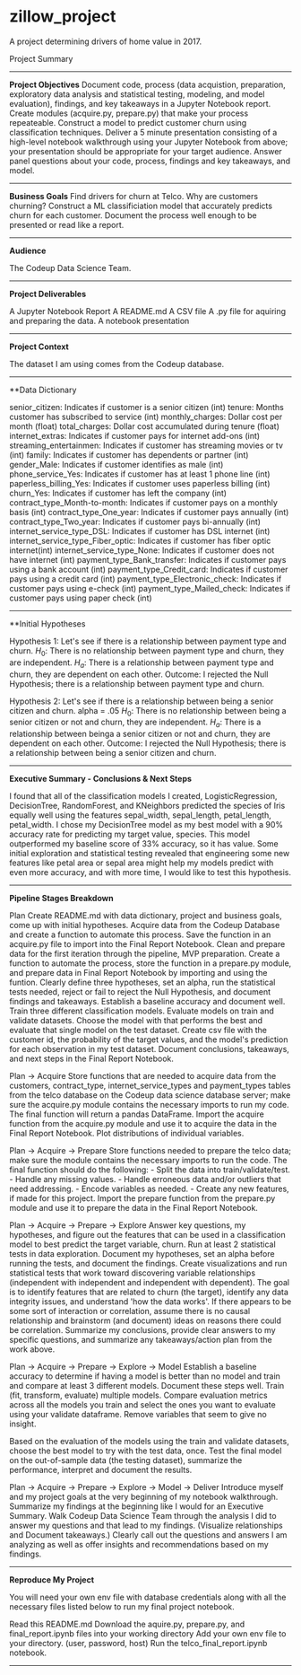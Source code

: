 # zillow_project

A project determining drivers of home value in 2017.


Project Summary

____________________________________________________________________________________
**Project Objectives**
Document code, process (data acquistion, preparation, exploratory data analysis and statistical testing, modeling, and model evaluation), findings, and key takeaways in a Jupyter Notebook report.
Create modules (acquire.py, prepare.py) that make your process repeateable.
Construct a model to predict customer churn using classification techniques.
Deliver a 5 minute presentation consisting of a high-level notebook walkthrough using your Jupyter Notebook from above; your presentation should be appropriate for your target audience.
Answer panel questions about your code, process, findings and key takeaways, and model.

____________________________________________________________________________________
**Business Goals**
Find drivers for churn at Telco. Why are customers churning?
Construct a ML classificiation model that accurately predicts churn for each customer.
Document the process well enough to be presented or read like a report.

____________________________________________________________________________________
**Audience**

The Codeup Data Science Team.

____________________________________________________________________________________
**Project Deliverables**

A Jupyter Notebook Report
A README.md
A CSV file 
A .py file for aquiring and preparing the data.
A notebook presentation

____________________________________________________________________________________
**Project Context**

The dataset I am using comes from the Codeup database.

____________________________________________________________________________________
**Data Dictionary

senior_citizen: Indicates if customer is a senior citizen                        (int)
tenure: Months customer has subscribed to service                                (int)
monthly_charges:  Dollar cost per month                                          (float)
total_charges:  Dollar cost accumulated during tenure                            (float)
internet_extras: Indicates if customer pays for internet add-ons                 (int)
streaming_entertainmen: Indicates if customer has streaming movies or tv         (int)
family:  Indicates if customer has dependents or partner                         (int)
gender_Male: Indicates if customer identifies as male                            (int)
phone_service_Yes: Indicates if customer has at least 1 phone line               (int)
paperless_billing_Yes: Indicates if customer uses paperless billing              (int)
churn_Yes: Indicates if customer has left the company                            (int)
contract_type_Month-to-month: Indicates if customer pays on a monthly basis      (int)
contract_type_One_year: Indicates if customer pays annually                      (int)
contract_type_Two_year: Indicates if customer pays bi-annually                   (int)
internet_service_type_DSL: Indicates if customer has DSL internet                (int)
internet_service_type_Fiber_optic: Indicates if customer has fiber optic internet(int)
internet_service_type_None: Indicates if customer does not have internet         (int)
payment_type_Bank_transfer: Indicates if customer pays using a bank account      (int)
payment_type_Credit_card: Indicates if customer pays using a credit card         (int)
payment_type_Electronic_check: Indicates if customer pays using e-check          (int)
payment_type_Mailed_check: Indicates if customer pays using paper check          (int)

____________________________________________________________________________________
**Initial Hypotheses

Hypothesis 1: Let's see if there is a relationship between payment type and churn.
$H_0$: There is no relationship between payment type and churn, they are independent. 
$H_a$: There is a relationship between payment type and churn, they are dependent on each other. 
Outcome: I rejected the Null Hypothesis; there is a relationship between payment type and churn.

Hypothesis 2: Let's see if there is a relationship between being a senior citizen and churn.
alpha = .05
$H_0$: There is no relationship between being a senior citizen or not and churn, they are independent. 
$H_a$: There is a relationship between beinga a senior citizen or not and churn, they are dependent on each other.
Outcome: I rejected the Null Hypothesis; there is a relationship between being a senior citizen and churn.

____________________________________________________________________________________
**Executive Summary - Conclusions & Next Steps**

I found that all of the classification models I created, LogisticRegression, DecisionTree, RandomForest, and KNeighbors predicted the species of Iris equally well using the features sepal_width, sepal_length, petal_length, petal_width.
I chose my DecisionTree model as my best model with a 90% accuracy rate for predicting my target value, species. This model outperformed my baseline score of 33% accuracy, so it has value.
Some initial exploration and statistical testing revealed that engineering some new features like petal area or sepal area might help my models predict with even more accuracy, and with more time, I would like to test this hypothesis.



____________________________________________________________________________________
**Pipeline Stages Breakdown**

Plan
Create README.md with data dictionary, project and business goals, come up with initial hypotheses.
Acquire data from the Codeup Database and create a function to automate this process. Save the function in an acquire.py file to import into the Final Report Notebook.
Clean and prepare data for the first iteration through the pipeline, MVP preparation. Create a function to automate the process, store the function in a prepare.py module, and prepare data in Final Report Notebook by importing and using the funtion.
Clearly define three hypotheses, set an alpha, run the statistical tests needed, reject or fail to reject the Null Hypothesis, and document findings and takeaways.
Establish a baseline accuracy and document well.
Train three different classification models.
Evaluate models on train and validate datasets.
Choose the model with that performs the best and evaluate that single model on the test dataset.
Create csv file with the customer id, the probability of the target values, and the model's prediction for each observation in my test dataset.
Document conclusions, takeaways, and next steps in the Final Report Notebook.
 
Plan -> Acquire
Store functions that are needed to acquire data from the customers, contract_type, internet_service_types and payment_types tables from the telco database on the Codeup data science database server; make sure the acquire.py module contains the necessary imports to run my code.
The final function will return a pandas DataFrame.
Import the acquire function from the acquire.py module and use it to acquire the data in the Final Report Notebook.
Plot distributions of individual variables.

Plan -> Acquire -> Prepare
Store functions needed to prepare the telco data; make sure the module contains the necessary imports to run the code. The final function should do the following: - Split the data into train/validate/test. - Handle any missing values. - Handle erroneous data and/or outliers that need addressing. - Encode variables as needed. - Create any new features, if made for this project.
Import the prepare function from the prepare.py module and use it to prepare the data in the Final Report Notebook.

Plan -> Acquire -> Prepare -> Explore
Answer key questions, my hypotheses, and figure out the features that can be used in a classification model to best predict the target variable, churn.
Run at least 2 statistical tests in data exploration. Document my hypotheses, set an alpha before running the tests, and document the findings.
Create visualizations and run statistical tests that work toward discovering variable relationships (independent with independent and independent with dependent). The goal is to identify features that are related to churn (the target), identify any data integrity issues, and understand 'how the data works'. If there appears to be some sort of interaction or correlation, assume there is no causal relationship and brainstorm (and document) ideas on reasons there could be correlation.
Summarize my conclusions, provide clear answers to my specific questions, and summarize any takeaways/action plan from the work above.

Plan -> Acquire -> Prepare -> Explore -> Model
Establish a baseline accuracy to determine if having a model is better than no model and train and compare at least 3 different models. Document these steps well.
Train (fit, transform, evaluate) multiple models.
Compare evaluation metrics across all the models you train and select the ones you want to evaluate using your validate dataframe. Remove variables that seem to give no insight.

Based on the evaluation of the models using the train and validate datasets, choose the best model to try with the test data, once.
Test the final model on the out-of-sample data (the testing dataset), summarize the performance, interpret and document the results.

Plan -> Acquire -> Prepare -> Explore -> Model -> Deliver
Introduce myself and my project goals at the very beginning of my notebook walkthrough.
Summarize my findings at the beginning like I would for an Executive Summary.
Walk Codeup Data Science Team through the analysis I did to answer my questions and that lead to my findings. (Visualize relationships and Document takeaways.)
Clearly call out the questions and answers I am analyzing as well as offer insights and recommendations based on my findings.

____________________________________________________________________________________
**Reproduce My Project**

You will need your own env file with database credentials along with all the necessary files listed below to run my final project notebook.

 Read this README.md
 Download the aquire.py, prepare.py, and final_report.ipynb files into your working directory
 Add your own env file to your directory. (user, password, host)
 Run the telco_final_report.ipynb notebook.
 
____________________________________________________________________________________


